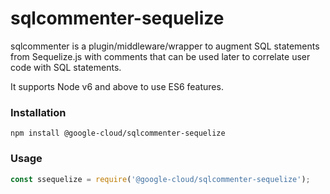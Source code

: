 # sqlcommenter-sequelize

sqlcommenter is a plugin/middleware/wrapper to augment SQL statements from Sequelize.js
with comments that can be used later to correlate user code with SQL statements.

It supports Node v6 and above to use ES6 features.

### Installation
```shell
npm install @google-cloud/sqlcommenter-sequelize
```

### Usage
```javascript
const ssequelize = require('@google-cloud/sqlcommenter-sequelize');
```
